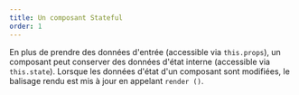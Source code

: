 ```yaml
---
title: Un composant Stateful
order: 1
---
```


En plus de prendre des données d'entrée (accessible via `this.props`), un composant peut conserver des données d'état interne (accessible via` this.state`). Lorsque les données d'état d'un composant sont modifiées, le balisage rendu est mis à jour en appelant `render ()`.
